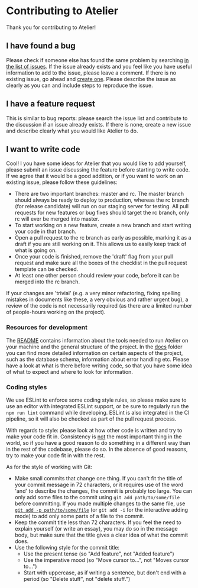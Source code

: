 # Contributing to Atelier

Thank you for contributing to Atelier!

## I have found a bug

Please check if someone else has found the same problem by searching [in the list of issues](https://github.com/creativeprogrammingatelier/atelier/issues). If the issue already exists and you feel like you have useful information to add to the issue, please leave a comment. If there is no existing issue, go ahead and [create one](https://github.com/creativeprogrammingatelier/atelier/issues/new/choose). Please describe the issue as clearly as you can and include steps to reproduce the issue.

## I have a feature request

This is similar to bug reports: please search the issue list and contribute to the discussion if an issue already exists. If there is none, create a new issue and describe clearly what you would like Atelier to do.

## I want to write code

Cool! I you have some ideas for Atelier that you would like to add yourself, please submit an issue discussing the feature before starting to write code. If we agree that it would be a good addition, or if you want to work on an existing issue, please follow these guidelines:

- There are two important branches: master and rc. The master branch should always be ready to deploy to production, whereas the rc branch (for release candidate) will run on our staging server for testing. All pull requests for new features or bug fixes should target the rc branch, only rc will ever be merged into master.
- To start working on a new feature, create a new branch and start writing your code in that branch.
- Open a pull request to the rc branch as early as possible, marking it as a draft if you are still working on it. This allows us to easily keep track of what is going on.
- Once your code is finished, remove the 'draft' flag from your pull request and make sure all the boxes of the checklist in the pull request template can be checked.
- At least one other person should review your code, before it can be merged into the rc branch.

If your changes are 'trivial' (e.g. a very minor refactoring, fixing spelling mistakes in documents like these, a very obvious and rather urgent bug), a review of the code is not necessarily required (as there are a limited number of people-hours working on the project).

### Resources for development

The [README](/README.md) contains information about the tools needed to run Atelier on your machine and the general structure of the project. In the [docs](/docs/) folder you can find more detailed information on certain aspects of the project, such as the database schema, information about error handling etc. Please have a look at what is there before writing code, so that you have some idea of what to expect and where to look for information.

### Coding styles

We use ESLint to enforce some coding style rules, so please make sure to use an editor with integrated ESLint support, or be sure to regularly run the `npm run lint` command while developing. ESLint is also integrated in the CI pipeline, so it will also be checked as part of the pull request process.

With regards to style: please look at how other code is written and try to make your code fit in. Consistency is [not](https://blog.ploeh.dk/2021/05/17/against-consistency/) the most important thing in the world, so if you have a good reason to do something in a different way than in the rest of the codebase, please do so. In the absence of good reasons, try to make your code fit in with the rest.

As for the style of working with Git:

- Make small commits that change one thing. If you can't fit the title of your commit message in 72 characters, or it requires use of the word 'and' to describe the changes, the commit is probably too large. You can only add some files to the commit using `git add path/to/some/file` before committing. If you made multiple changes to the same file, use [`git add -p path/to/some/file`](https://stackoverflow.com/a/1085191) (or `git add -i` for the interactive adding mode) to add only some parts of a file to the commit.
- Keep the commit title less than 72 characters. If you feel the need to explain yourself (or write an essay), you may do so in the message body, but make sure that the title gives a clear idea of what the commit does.
- Use the following style for the commit title:
  - Use the present tense (so "Add feature", not "Added feature")
  - Use the imperative mood (so "Move cursor to...", not "Moves cursor to...")
  - Start with uppercase, as if writing a sentence, but don't end with a period (so "Delete stuff", not "delete stuff.")

